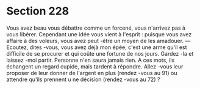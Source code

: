 # Section 228

Vous avez beau vous débattre comme un forcené, vous n'arrivez
pas à vous libérer. Cependant une idée vous vient à l'esprit :
puisque vous avez affaire à des voleurs, vous avez peut -être un
moyen de les amadouer.
— Ecoutez, dites -vous, vous avez déjà mon épée, c'est une arme
qu'il est difficile de se procurer et qui coûte une fortune de nos
jours. Gardez -la et laissez -moi partir. Personne n'en saura jamais
rien.
A ces mots, ils échangent un regard cupide, mais tardent à
répondre. Allez -vous leur proposer de leur donner de l'argent en
plus (rendez -vous au 91) ou attendre qu'ils prennent u ne
décision (rendez -vous au 72) ?